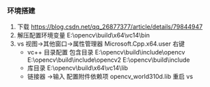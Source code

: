 ### 环境搭建

1. 下载 https://blog.csdn.net/qq_26877377/article/details/79844947
2. 解压配置环境变量 E:\opencv\build\x64\vc14\bin
3. vs 视图->其他窗口->属性管理器  Microsoft.Cpp.x64.user 右键
   - vc++ 目录配置 包含目录  E:\opencv\build\include\opencv E:\opencv\build\include\opencv2   E:\opencv\build\include 
   - 库目录 	E:\opencv\build\x64\vc14\lib  
   - 链接器 ->输入 配置附件依赖项 opencv_world310d.lib  重启 vs

